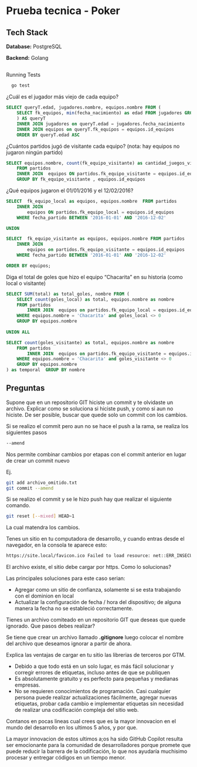 # Prueba tecnica - Poker

## Tech Stack

**Database:** PostgreSQL

**Backend:** Golang


##

Running Tests

```bash
  go test
```

¿Cuál es el jugador más viejo de cada equipo?

```sql
SELECT queryT.edad, jugadores.nombre, equipos.nombre FROM (
  	SELECT fk_equipos, min(fecha_nacimiento) as edad FROM jugadores GROUP BY fk_equipos
	) AS queryT
 	INNER JOIN jugadores on queryT.edad = jugadores.fecha_nacimiento
 	INNER JOIN equipos on queryT.fk_equipos = equipos.id_equipos
 	ORDER BY queryT.edad ASC
```

¿Cuántos partidos jugó de visitante cada equipo? (nota: hay equipos no jugaron ningún partido)

```sql
SELECT equipos.nombre, count(fk_equipo_visitante) as cantidad_juegos_visitantes 
	FROM partidos
 	INNER JOIN  equipos ON partidos.fk_equipo_visitante = equipos.id_equipos
 	GROUP BY fk_equipo_visitante , equipos.id_equipos
```

¿Qué equipos jugaron el 01/01/2016 y el 12/02/2016?
```sql
SELECT  fk_equipo_local as equipos, equipos.nombre  FROM partidos
	INNER JOIN  
		equipos ON partidos.fk_equipo_local = equipos.id_equipos
	WHERE fecha_partido BETWEEN '2016-01-01' AND '2016-12-02'

UNION

SELECT  fk_equipo_visitante as equipos, equipos.nombre FROM partidos 
	INNER JOIN  
		equipos on partidos.fk_equipo_visitante = equipos.id_equipos
	WHERE fecha_partido BETWEEN '2016-01-01' AND '2016-12-02'

ORDER BY equipos;
```

Diga el total de goles que hizo el equipo “Chacarita” en su historia (como local o visitante)

```sql
SELECT SUM(total) as total_goles, nombre FROM (
	SELECT count(goles_local) as total, equipos.nombre as nombre
 	FROM partidos
 		INNER JOIN  equipos on partidos.fk_equipo_local = equipos.id_equipos
 	WHERE equipos.nombre = 'Chacarita' and goles_local <> 0
 	GROUP BY equipos.nombre
 
UNION ALL 

SELECT count(goles_visitante) as total, equipos.nombre as nombre
	FROM partidos
  		INNER JOIN  equipos on partidos.fk_equipo_visitante = equipos.id_equipos
 	WHERE equipos.nombre = 'Chacarita' and goles_visitante <> 0
  	GROUP BY equipos.nombre
) as temporal  GROUP BY nombre
```
    
## Preguntas

Supone que en un repositorio GIT hiciste un commit y te olvidaste un archivo.
Explicar como se soluciona si hiciste push, y como si aun no hiciste. De ser posible, buscar que quede solo
un commit con los cambios.

Si se realizo el commit pero aun no se hace el push a la rama, se realiza los siguientes pasos


```bash
--amend
```

 Nos permite combinar cambios por etapas con el commit anterior en lugar de crear un commit nuevo

 Ej.

```bash
git add archivo_omitido.txt
git commit --amend
```
Si se realizo el commit y se le hizo push hay que realizar el siguiente comando.


```bash
git reset [--mixed] HEAD~1
```
La cual matendra los cambios.

Tenes un sitio en tu computadora de desarrollo, y cuando entras desde el navegador, en la consola te
aparece esto:


```bash
https://site.local/favicon.ico Failed to load resource: net::ERR_INSECURE_RESPONSE
```

El archivo existe, el sitio debe cargar por https. Como lo solucionas?

Las principales soluciones para este caso serian: 

- Agregar como un sitio de confianza, solamente si se esta trabajando con el dominion en local
- Actualizar la configuración de fecha / hora del dispositivo; de alguna manera la fecha no se estableció correctamente.


Tienes un archivo comiteado en un repositorio GIT que deseas que quede ignorado. Que pasos debes
realizar?

Se tiene que crear un archivo llamado **.gitignore** luego colocar el nombre del archivo que deseamos ignorar a partir de ahora.

Explica las ventajas de cargar en tu sitio las librerias de terceros por GTM.

- Debido a que todo está en un solo lugar, es más fácil solucionar y corregir errores de etiquetas, incluso antes de que se publiquen
- Es absolutamente gratuito y es perfecto para pequeñas y medianas empresas.
- No se requieren conocimientos de programación. Casi cualquier persona puede realizar actualizaciones fácilmente, agregar nuevas etiquetas, probar cada cambio e implementar etiquetas sin necesidad de realizar una codificación compleja del sitio web.


Contanos en pocas lineas cual crees que es la mayor innovacion en el mundo del desarrollo en los ultimos 5
años, y por que.

La mayor innovacion de estos ultimos a;os ha sido GitHub Copilot resulta ser emocionante para la comunidad de desarrolladores porque promete que puede reducir la barrera de la codificación, lo que nos ayudaría muchisimo procesar y entregar códigos en un tiempo menor.